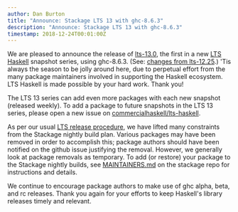 ```yaml
---
author: Dan Burton
title: "Announce: Stackage LTS 13 with ghc-8.6.3"
description: "Announce: Stackage LTS 13 with ghc-8.6.3"
timestamp: 2018-12-24T00:01:00Z
---
```


We are pleased to announce the release of
[lts-13.0](https://www.stackage.org/lts-13.0),
the first in a new
[LTS Haskell](https://github.com/commercialhaskell/lts-haskell#readme)
snapshot series, using ghc-8.6.3.
(See: [changes from lts-12.25](https://www.stackage.org/diff/lts-12.25/lts-13.0).)
'Tis always the season to be jolly around here, due to perpetual effort from
the many package maintainers involved in supporting the Haskell ecosystem.
LTS Haskell is made possible by your hard work. Thank you!

The LTS 13 series can add even more packages with each new snapshot (released weekly).
To add a package to future snapshots in the LTS 13 series,
please open a new issue on
[commercialhaskell/lts-haskell](https://github.com/commercialhaskell/lts-haskell).

As per our usual
[LTS release procedure](https://github.com/commercialhaskell/stackage/blob/master/CURATORS.md#new-lts-major-bump),
we have lifted many constraints from the Stackage nightly build plan.
Various packages may have been removed in order to accomplish this;
package authors should have been notified on the github issue justifying the removal.
However, we generally look at package removals as temporary.
To add (or restore) your package to the Stackage nightly builds,
see [MAINTAINERS.md](https://github.com/commercialhaskell/stackage/blob/master/MAINTAINERS.md#adding-a-package)
on the stackage repo for instructions and details.

We continue to encourage package authors to make use of ghc
alpha, beta, and rc releases. Thank you again for your efforts to keep
Haskell's library releases timely and relevant.
